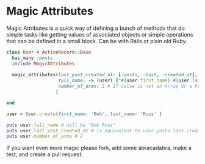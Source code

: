 Magic Attributes
================

Magic Attributes is a quick way of defining a bunch of methods that do simple tasks like getting values of associated objects or simple operations that can be defined in a small block. Can be with Rails or plain old Ruby.

```ruby
class User < ActiveRecord::Base
  has_many :posts
  include MagicAttributes
  
  magic_attributes(last_post_created_at: [:posts, :last, :created_at],
                   full_name: -> (user) {"#{user.first_name} #{user.last_name}"},
                   number_of_arms: 2 # If value is not an Array or a Proc the value is returned.
                  )

end

user = User.create(first_name: 'Bob', last_name: 'Ross' )

puts user.full_name # will be "Bob Ross"
puts user.last_post_created_at # is equivalent to user.posts.last.created_at
puts user.number_of_arms # 2

```

If you want even more magic please fork, add some abracadabra, make a test, and create a pull request.

